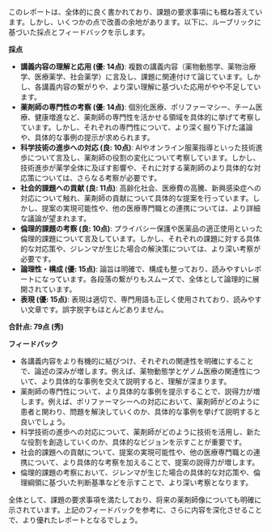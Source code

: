 このレポートは、全体的に良く書かれており、課題の要求事項にも概ね答えています。しかし、いくつかの点で改善の余地があります。以下に、ルーブリックに基づいた採点とフィードバックを示します。

**採点**

* **講義内容の理解と応用 (優: 14点)**: 複数の講義内容（薬物動態学、薬物治療学、医療薬学、社会薬学）に言及し、課題に関連付けて論じています。しかし、各講義内容の繋がりや、より深い理解に基づいた応用がやや不足しています。
* **薬剤師の専門性の考察 (優: 14点)**: 個別化医療、ポリファーマシー、チーム医療、健康増進など、薬剤師の専門性を活かせる領域を具体的に挙げて考察しています。しかし、それぞれの専門性について、より深く掘り下げた議論や、具体的な事例の提示が求められます。
* **科学技術の進歩への対応 (良: 10点)**: AIやオンライン服薬指導といった技術進歩について言及し、薬剤師の役割の変化について考察しています。しかし、技術進歩が薬学全体に及ぼす影響や、それに対する薬剤師のより具体的な対応策については、さらなる考察が必要です。
* **社会的課題への貢献 (良: 11点)**: 高齢化社会、医療費の高騰、新興感染症への対応について触れ、薬剤師の貢献について具体的な提案を行っています。しかし、提案の実現可能性や、他の医療専門職との連携については、より詳細な議論が望まれます。
* **倫理的課題の考察 (良: 10点)**: プライバシー保護や医薬品の適正使用といった倫理的課題について言及しています。しかし、それぞれの課題に対する具体的な対応策や、ジレンマが生じた場合の解決策については、より深い考察が必要です。
* **論理性・構成 (優: 15点)**: 論旨は明確で、構成も整っており、読みやすいレポートになっています。各段落の繋がりもスムーズで、全体として論理的に展開されています。
* **表現 (優: 15点)**: 表現は適切で、専門用語も正しく使用されており、読みやすい文章です。誤字脱字もほとんどありません。

**合計点: 79点 (秀)**

**フィードバック**

* 各講義内容をより有機的に結びつけ、それぞれの関連性を明確にすることで、論述の深みが増します。例えば、薬物動態学とゲノム医療の関連性について、より具体的な事例を交えて説明すると、理解が深まります。
* 薬剤師の専門性について、より具体的な事例を提示することで、説得力が増します。例えば、ポリファーマシーへの対応において、薬剤師がどのように患者と関わり、問題を解決していくのか、具体的な事例を挙げて説明すると良いでしょう。
* 科学技術の進歩への対応について、薬剤師がどのように技術を活用し、新たな役割を創造していくのか、具体的なビジョンを示すことが重要です。
* 社会的課題への貢献について、提案の実現可能性や、他の医療専門職との連携について、より具体的な考察を加えることで、提案の説得力が増します。
* 倫理的課題の考察において、ジレンマが生じた場合の具体的な対応策や、倫理綱領に基づいた判断基準などを示すことで、より深い考察となります。


全体として、課題の要求事項を満たしており、将来の薬剤師像についても明確に示されています。上記のフィードバックを参考に、さらに内容を深化させることで、より優れたレポートとなるでしょう。
